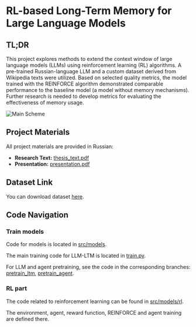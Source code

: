# RL-based Long-Term Memory for Large Language Models

## TL;DR
This project explores methods to extend the context window of large language models (LLMs) using reinforcement learning (RL) algorithms. A pre-trained Russian-language LLM and a custom dataset derived from Wikipedia texts were utilized. Based on selected quality metrics, the model trained with the REINFORCE algorithm demonstrated comparable performance to the baseline model (a model without memory mechanisms). Further research is needed to develop metrics for evaluating the effectiveness of memory usage.

![Main Scheme](https://github.com/usoltsev37/rugpt-memory/blob/jbelova/materials/main_scheme.jpg)

## Project Materials
All project materials are provided in Russian:
- **Research Text:** [thesis_text.pdf](https://github.com/usoltsev37/rugpt-memory/blob/jbelova/materials/thesis_text.pdf)
- **Presentation:** [presentation.pdf](https://github.com/usoltsev37/rugpt-memory/blob/jbelova/materials/presentation.pdf)

## Dataset Link
You can download dataset [here](https://drive.google.com/drive/folders/1oPf2Yn7NzOYIvqYSJGiXunPvdII73xVH?usp=drive_link).

## Code Navigation
### Train models
Code for models is located in [src/models](https://github.com/usoltsev37/rugpt-memory/tree/jbelova/pretrain_agent/src/models).

The main training code for LLM-LTM is located in [train.py](https://github.com/usoltsev37/rugpt-memory/blob/main/train.py).

For LLM and agent pretraining, see the code in the corresponding branches: [pretrain_ltm](https://github.com/usoltsev37/rugpt-memory/tree/jbelova/pretrain_ltm), [pretrain_agent](https://github.com/usoltsev37/rugpt-memory/tree/jbelova/pretrain_agent).


### RL part
The code related to reinforcement learning can be found in [src/models/rl](https://github.com/usoltsev37/rugpt-memory/tree/jbelova/pretrain_agent/src/models/rl).

The environment, agent, reward function, REINFORCE and agent training are defined there.


